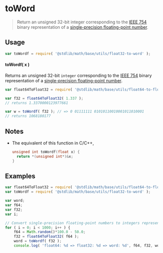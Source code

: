 toWord
===

> Return an unsigned 32-bit integer corresponding to the [IEEE 754][ieee754] binary representation of a [single-precision floating-point number][ieee754].


<!-- <usage> -->

## Usage

``` javascript
var toWordf = require( '@stdlib/math/base/utils/float32-to-word' );
```

#### toWordf( x )

Returns an unsigned 32-bit `integer` corresponding to the [IEEE 754][ieee754] binary representation of a [single-precision floating-point number][ieee754].

``` javascript
var float64ToFloat32 = require( '@stdlib/math/base/utils/float64-to-float32' );

var f32 = float64ToFloat32( 1.337 );
// returns 1.3370000123977661

var w = toWordf( f32 ); // => 0 01111111 01010110010001011010001
// returns 1068180177
```

<!-- </usage> -->


<!-- <notes> -->

## Notes

* The equivalent of this function in C/C++,

	``` c
	unsigned int toWordf(float x) {
	  return *(unsigned int*)&x;
	}
	```
    
<!-- </notes> -->


<!-- <examples> -->

## Examples

``` javascript
var float64ToFloat32 = require( '@stdlib/math/base/utils/float64-to-float32' );
var toWordf = require( '@stdlib/math/base/utils/float32-to-word' );

var word;
var f64;
var f32;
var i;

// Convert single-precision floating-point numbers to integers representing the binary literal...
for ( i = 0; i < 1000; i++ ) {
	f64 = Math.random()*100.0 - 50.0;
	f32 = float64ToFloat32( f64 );
	word = toWordf( f32 );
	console.log( 'float64: %d => float32: %d => word: %d', f64, f32, word );
```

<!-- </examples> -->


<!-- <links> -->

[ieee754]: https://en.wikipedia.org/wiki/IEEE_754-1985

<!-- </links> -->

